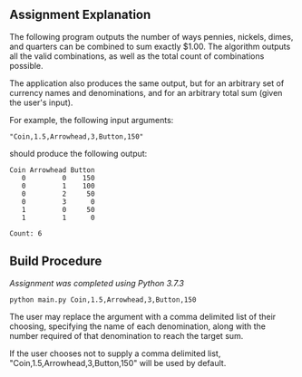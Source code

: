 ## Assignment Explanation

The following program outputs the number of ways pennies, nickels, dimes, and quarters can be combined to sum exactly $1.00. The algorithm outputs all the valid combinations, as well as the total count of combinations possible.

The application also produces the same output, but for an arbitrary set of currency names and denominations, and for an arbitrary total sum (given the user's input). 

For example, the following input arguments:

    "Coin,1.5,Arrowhead,3,Button,150"

should produce the following output:

    Coin Arrowhead Button
       0         0    150
       0         1    100
       0         2     50
       0         3      0
       1         0     50
       1         1      0

    Count: 6

## Build Procedure

*Assignment was completed using Python 3.7.3* 

`python main.py Coin,1.5,Arrowhead,3,Button,150`

The user may replace the argument with a comma delimited list of their choosing, specifying the name of each denomination, along with the number required of that denomination to reach the target sum. 

If the user chooses not to supply a comma delimited list, "Coin,1.5,Arrowhead,3,Button,150" will be used by default.
